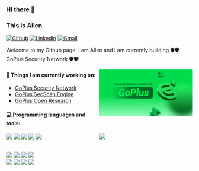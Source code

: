 ### Hi there 👋 
### This is Allen

[![Github](https://img.shields.io/badge/-Github-000?style=flat&logo=Github&logoColor=white)](https://github.com/0xbeekeeper)
[![Linkedin](https://img.shields.io/badge/-LinkedIn-blue?style=flat&logo=Linkedin&logoColor=white)](https://www.linkedin.com/in/allen-zhang-51b961237/)
[![Gmail](https://img.shields.io/badge/-Gmail-c14438?style=flat&logo=Gmail&logoColor=white)](mailto:allen@gopluslabs.io)

Welcome to my Github page! I am Allen and I am currently building 🛡️🛡️ GoPlus Security Network 🛡️🛡️!  

<img align="right" alt="img" src="https://github.com/0xbeekeeper/0xbeekeeper/blob/main/cover.png" width="50%" height="auto" />


#### 🌱 Things I am currently working on: 
- [GoPlus Security Network](https://gopluslabs.io)
- [GoPlus SecScan Engine](https://github.com/goplus-labs/go-scan)
- [GoPlus Open Research](https://inky-punch-9d2.notion.site/GoPlus-Open-Research-8caa714861214d22bd172f62fac076b2?pvs=4)


#### :computer: Programming languages and tools: 
<p>
	<img width="50%" align="right" src="https://github-readme-stats.vercel.app/api?username=0xbeekeeper&show_icons=true&hide_border=true" />

<code><img width="10%" src="https://www.vectorlogo.zone/logos/gnu_bash/gnu_bash-ar21.svg"></code>
<code><img width="8%" src="https://www.vectorlogo.zone/logos/java/java-ar21.svg"></code>
<code><img width="10%" src="https://www.vectorlogo.zone/logos/python/python-ar21.svg"></code>
<code><img width="8%" src="https://www.vectorlogo.zone/logos/typescriptlang/typescriptlang-ar21.svg"></code>
<code><img width="8%" src="https://www.vectorlogo.zone/logos/golang/golang-ar21.svg"></code>

<br />
<code><img width="10%" src="https://www.vectorlogo.zone/logos/pocoo_flask/pocoo_flask-ar21.svg"></code>
<code><img width="10%" src="https://www.vectorlogo.zone/logos/mysql/mysql-ar21.svg"></code>
<code><img width="10%" src="https://www.vectorlogo.zone/logos/mongodb/mongodb-ar21.svg"></code>
<code><img width="10%" src="https://www.vectorlogo.zone/logos/reactjs/reactjs-ar21.svg"></code>

<br />
<code><img width="10%" src="https://www.vectorlogo.zone/logos/apache_spark/apache_spark-ar21.svg"></code>
<code><img width="10%" src="https://www.vectorlogo.zone/logos/nginx/nginx-ar21.svg"></code>
<code><img width="10%" src="https://www.vectorlogo.zone/logos/grafana/grafana-ar21.svg"></code>
<code><img width="10%" src="https://www.vectorlogo.zone/logos/kubernetes/kubernetes-ar21.svg"></code>

</p>

</sub>
